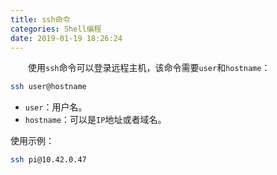 ```yaml
---
title: ssh命令
categories: Shell编程
date: 2019-01-19 18:26:24
---
```

&emsp;&emsp;使用`ssh`命令可以登录远程主机，该命令需要`user`和`hostname`：<!--more-->

``` bash
ssh user@hostname
```

- `user`：用户名。
- `hostname`：可以是`IP`地址或者域名。

使用示例：

``` bash
ssh pi@10.42.0.47
```